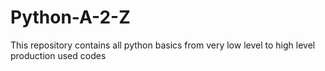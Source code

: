 # Python-A-2-Z
This repository contains all python basics from very low level to high level production used codes

